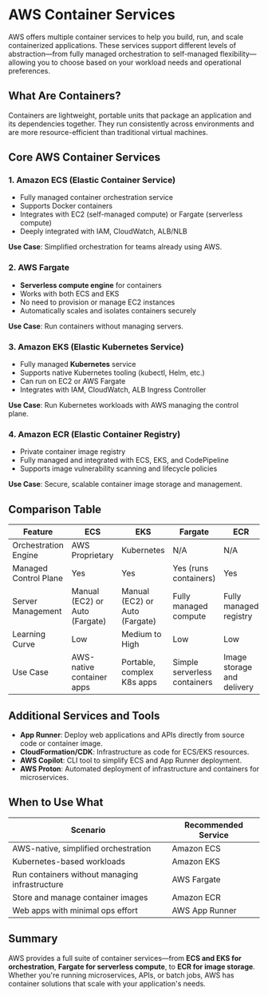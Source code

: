 # AWS Container Services

AWS offers multiple container services to help you build, run, and scale containerized applications. These services support different levels of abstraction—from fully managed orchestration to self-managed flexibility—allowing you to choose based on your workload needs and operational preferences.

## What Are Containers?

Containers are lightweight, portable units that package an application and its dependencies together. They run consistently across environments and are more resource-efficient than traditional virtual machines.

## Core AWS Container Services

### 1. **Amazon ECS (Elastic Container Service)**

- Fully managed container orchestration service
- Supports Docker containers
- Integrates with EC2 (self-managed compute) or Fargate (serverless compute)
- Deeply integrated with IAM, CloudWatch, ALB/NLB

**Use Case**: Simplified orchestration for teams already using AWS.

### 2. **AWS Fargate**

- **Serverless compute engine** for containers
- Works with both ECS and EKS
- No need to provision or manage EC2 instances
- Automatically scales and isolates containers securely

**Use Case**: Run containers without managing servers.

### 3. **Amazon EKS (Elastic Kubernetes Service)**

- Fully managed **Kubernetes** service
- Supports native Kubernetes tooling (kubectl, Helm, etc.)
- Can run on EC2 or AWS Fargate
- Integrates with IAM, CloudWatch, ALB Ingress Controller

**Use Case**: Run Kubernetes workloads with AWS managing the control plane.

### 4. **Amazon ECR (Elastic Container Registry)**

- Private container image registry
- Fully managed and integrated with ECS, EKS, and CodePipeline
- Supports image vulnerability scanning and lifecycle policies

**Use Case**: Secure, scalable container image storage and management.

## Comparison Table

| Feature               | ECS                            | EKS                            | Fargate                      | ECR                        |
| --------------------- | ------------------------------ | ------------------------------ | ---------------------------- | -------------------------- |
| Orchestration Engine  | AWS Proprietary                | Kubernetes                     | N/A                          | N/A                        |
| Managed Control Plane | Yes                            | Yes                            | Yes (runs containers)        | Yes                        |
| Server Management     | Manual (EC2) or Auto (Fargate) | Manual (EC2) or Auto (Fargate) | Fully managed compute        | Fully managed registry     |
| Learning Curve        | Low                            | Medium to High                 | Low                          | Low                        |
| Use Case              | AWS-native container apps      | Portable, complex K8s apps     | Simple serverless containers | Image storage and delivery |

## Additional Services and Tools

- **App Runner**: Deploy web applications and APIs directly from source code or container image.
- **CloudFormation/CDK**: Infrastructure as code for ECS/EKS resources.
- **AWS Copilot**: CLI tool to simplify ECS and App Runner deployment.
- **AWS Proton**: Automated deployment of infrastructure and containers for microservices.

## When to Use What

| Scenario                                       | Recommended Service |
| ---------------------------------------------- | ------------------- |
| AWS-native, simplified orchestration           | Amazon ECS          |
| Kubernetes-based workloads                     | Amazon EKS          |
| Run containers without managing infrastructure | AWS Fargate         |
| Store and manage container images              | Amazon ECR          |
| Web apps with minimal ops effort               | AWS App Runner      |

## Summary

AWS provides a full suite of container services—from **ECS and EKS for orchestration**, **Fargate for serverless compute**, to **ECR for image storage**. Whether you're running microservices, APIs, or batch jobs, AWS has container solutions that scale with your application's needs.
